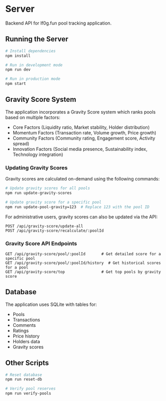 # Server

Backend API for lf0g.fun pool tracking application.

## Running the Server

```bash
# Install dependencies
npm install

# Run in development mode
npm run dev

# Run in production mode
npm start
```

## Gravity Score System

The application incorporates a Gravity Score system which ranks pools based on multiple factors:

- Core Factors (Liquidity ratio, Market stability, Holder distribution)
- Momentum Factors (Transaction rate, Volume growth, Price growth)
- Community Factors (Community rating, Engagement score, Activity spread)
- Innovation Factors (Social media presence, Sustainability index, Technology integration)

### Updating Gravity Scores

Gravity scores are calculated on-demand using the following commands:

```bash
# Update gravity scores for all pools
npm run update-gravity-scores

# Update gravity score for a specific pool
npm run update-pool-gravity=123  # Replace 123 with the pool ID
```

For administrative users, gravity scores can also be updated via the API:

```
POST /api/gravity-score/update-all
POST /api/gravity-score/recalculate/:poolId
```

### Gravity Score API Endpoints

```
GET /api/gravity-score/pool/:poolId       # Get detailed score for a specific pool
GET /api/gravity-score/pool/:poolId/history  # Get historical scores for a pool
GET /api/gravity-score/top                # Get top pools by gravity score
```

## Database

The application uses SQLite with tables for:
- Pools
- Transactions
- Comments
- Ratings
- Price history
- Holders data
- Gravity scores

## Other Scripts

```bash
# Reset database
npm run reset-db

# Verify pool reserves
npm run verify-pools
``` 
